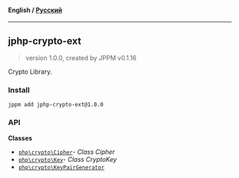 #### **English** / [Русский](README.ru.md)

---

## jphp-crypto-ext
> version 1.0.0, created by JPPM v0.1.16

Crypto Library.

### Install
```
jppm add jphp-crypto-ext@1.0.0
```

### API
**Classes**
- [`php\crypto\Cipher`](https://github.com/jphp-compiler/jphp/blob/master/jphp-crypto-ext/api-docs/classes/php/crypto/Cipher.md)- _Class Cipher_
- [`php\crypto\Key`](https://github.com/jphp-compiler/jphp/blob/master/jphp-crypto-ext/api-docs/classes/php/crypto/Key.md)- _Class CryptoKey_
- [`php\crypto\KeyPairGenerator`](https://github.com/jphp-compiler/jphp/blob/master/jphp-crypto-ext/api-docs/classes/php/crypto/KeyPairGenerator.md)
